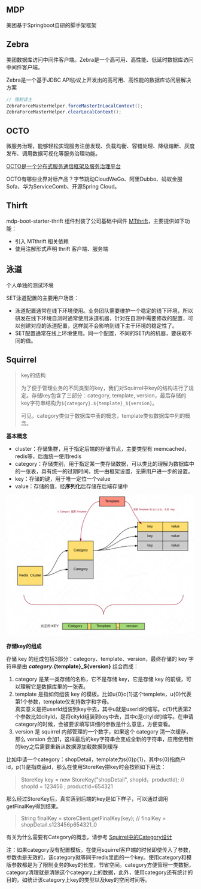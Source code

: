 ## MDP

美团基于Springboot自研的脚手架框架

## Zebra

美团数据库访问中间件客户端。Zebra是一个高可用、高性能、低延时数据库访问中间件客户端。

Zebra是一个基于JDBC API协议上开发出的高可用、高性能的数据库访问层解决方案

```java
// 强制读主
ZebraForceMasterHelper.forceMasterInLocalContext();
ZebraForceMasterHelper.clearLocalContext();
```

## OCTO

微服务治理，能够轻松实现服务注册发现、负载均衡、容错处理、降级熔断、灰度发布、调用数据可视化等服务治理功能。

[OCTO是一个分布式服务通信框架及服务治理平台](https://km.sankuai.com/collabpage/1275090121)

OCTO有哪些业界对标产品？字节跳动CloudWeGo、阿里Dubbo、蚂蚁金服Sofa、华为ServiceComb、开源Spring Cloud。

## Thirft

mdp-boot-starter-thrift 组件封装了公司基础中间件 [MTthrift](https://km.sankuai.com/page/28257152)，主要提供如下功能：

* 引入 MTthrift 相关依赖
* 使用注解形式声明 thrift 客户端、服务端

## 泳道

个人单独的测试环境

SET泳道配置的主要用户场景：

* 泳道配置通常在线下环境使用。业务团队需要维护一个稳定的线下环境，所以研发在线下环境自测时通常使用泳道机器，针对在自测中需要修改的配置，可以创建对应的泳道配置，这样就不会影响到线下主干环境的稳定性了。
* SET配置通常在线上环境使用。同一个配置，不同的SET内的机器，要获取不同的值。

## Squirrel

> key的结构
>
> 为了便于管理业务的不同类型的key，我们对Squirrel中key的结构进行了规定。存储key包含了三部分：category, template, version，最后存储的key字符串结构为`${category}.${template}_${version}`​。
>
> 可见，category类似于数据库中表的概念，template类似数据库中列的概念。

**基本概念**

* cluster：存储集群，用于指定后端的存储节点，主要类型有 memcached，redis等，后面统一使用redis
* category：存储类别，用于指定某一类存储数据，可以类比的理解为数据库中的一张表，具有统一的过期时间，统一由框架设置，无需用户进一步的设置。
* key：存储的键，用于唯一定位一个value
* value：存储的值，经**序列化**后存储在后端存储中

![image](assets/image-20240415114506-gax9wxf.png)

**存储key的组成**

存储 key 的组成包括3部分：category、template、version，最终存储的 key 字符串是由  **${category}.${template}_${version}**  组合而成：

1. category 是某一类存储的名称，它不是存储 key，它是存储 key 的前缀，可以理解它是数据库里的一张表。
2. template 是指如何组装 key 的模板。比如u{0}c{1}这个templete，u{0}代表第1个参数，template仅支持数字和字母。  
    真实意义是把userId组装到key中去，其中u就是userId的缩写。c{1}代表第2个参数比如cityId，是将cityId组装到key中去，其中c是cityId的缩写。在申请category的时候，会被要求填写详细的参数是什么意思，方便查看。
3. version 是 squirrel 内部管理的一个数字，如果这个 category 清一次缓存，那么 version 会加1，这样最后的key字符串会变成全新的字符串，应用使用新的key之后需要重新从数据源加载数据到缓存

比如申请一个category：shopDetail，template为s{0}p{1}，其中s{0}指商户id，p{1}是指商品id，那么在使用StoreKey拼key时会按照如下用法：

> StoreKey key = new StoreKey("shopDetail", shopId，productId); // shopId = 123456 ; productId=654321

那么经过StoreKey后，真实落到后端的key是如下样子，可以通过调用getFinalKey得到结果。

> String finalKey = storeClient.getFinalKey(key); // finalKey = shopDetail.s123456p654321_0

有关为什么需要有Category的概念，请参考 [Squirrel中的Category设计](https://km.sankuai.com/page/28311640)

注：如果category没有配置模板，在使用squirrel客户端的时候即使传入了参数，参数也是无效的，该category就等同于redis里面的一个key。使用category和模版参数都是为了限制业务的key的长度，节省空间。category方便管理一类数据，category清理就是清除这个category上的数据，此外，使用category还有统计的目的，如统计该category上key的类型以及key的空闲时间等。

‍
